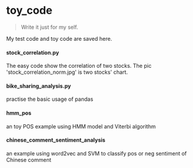 # toy_code
> Write it just for my self.

My test code and toy code are saved here.

#### stock_correlation.py
The easy code show the correlation of two stocks. The pic 'stock_correlation_norm.jpg' is two stocks' chart.

#### bike_sharing_analysis.py
practise the basic usage of pandas

#### hmm_pos
an toy POS example using HMM model and Viterbi algorithm

#### chinese_comment_sentiment_analysis
an example using word2vec and SVM to classify pos or neg sentiment of Chinese comment

